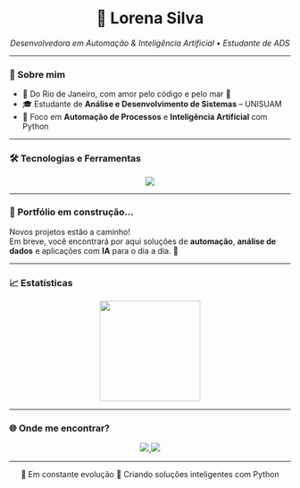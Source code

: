 <h1 align="center">💜 Lorena Silva</h1>

<p align="center">
  <i>Desenvolvedora em Automação & Inteligência Artificial • Estudante de ADS </i>
</p>

---

### 🧭 Sobre mim

- 📍 Do Rio de Janeiro, com amor pelo código e pelo mar 🌊  
- 🎓 Estudante de **Análise e Desenvolvimento de Sistemas** – UNISUAM  
- 🤖 Foco em **Automação de Processos** e **Inteligência Artificial** com Python  

---

### 🛠️ Tecnologias e Ferramentas

<div align="center">
  <img src="https://skillicons.dev/icons?i=python,html,css,js,ts,php,mysql,angular,vscode,github" />
</div>

---

### 🚧 Portfólio em construção...

Novos projetos estão a caminho!  
Em breve, você encontrará por aqui soluções de **automação**, **análise de dados** e aplicações com **IA** para o dia a dia. 🚀  

---

### 📈 Estatísticas

<div align="center">
  <img 
    height="180em" src="https://github-readme-stats.vercel.app/api?username=SantosLorenaa&show_icons=true&theme=midnight-purple&hide_border=true&count_private=true" />
</div>

---

### 🌐 Onde me encontrar?

<p align="center">
  <a href="https://www.linkedin.com/in/lorena-silva-a21229200/" target="_blank">
    <img src="https://img.shields.io/badge/LinkedIn-0A66C2?style=for-the-badge&logo=linkedin&logoColor=white" />
  </a>
  <a href="mailto:lorenasilva.devv@gmail.com">
    <img src="https://img.shields.io/badge/Gmail-D14836?style=for-the-badge&logo=gmail&logoColor=white" />
  </a>
</p>

---

<p align="center">
  🚀 Em constante evolução  
  💜 Criando soluções inteligentes com Python
</p>
